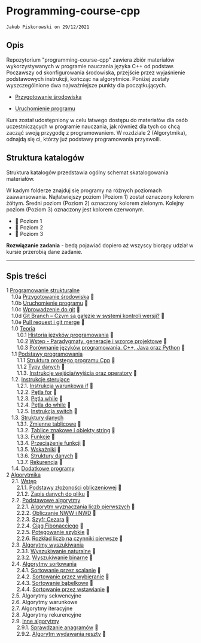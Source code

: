 # Programming-course-cpp

`Jakub Piskorowski on 29/12/2021`

## Opis

Repozytorium "programming-course-cpp" zawiera zbiór materiałów wykorzystywanych w programie nauczania języka C++ od podstaw. Poczawszy od skonfigurowania środowiska, przejście przez wyjaśnienie podstawowych instrukcji, kończąc na algorytmice. Poniżej zostały wyszczególnione dwa najważniejsze punkty dla początkujących.

- [Przygotowanie środowiska](1-programowanie-strukturalne/1-0a-przygotowanie-srodowiska/README.md)

- [Uruchomienie programu](1-programowanie-strukturalne/1-0b-uruchomienie-programu/README.md)

Kurs został udostępniony w celu łatwego dostępu do materiałów dla osób uczestniczących w programie nauczania, jak również dla tych co chcą zacząć swoją przygodę z programowaniem. W rozdziale 2 (Algorytmika), odnajdą się ci, którzy już podstawy programowania przyswoili.

## Struktura katalogów

Struktura katalogów przedstawia ogólny schemat skatalogowania materiałów.

W kadym folderze znajduj się programy na różnych poziomach zaawansowania. Najłatwiejszy poziom (Poziom 1) został oznaczony kolorem żółtym. Średni poziom (Poziom 2) oznaczony kolorem zielonym. Kolejny poziom (Poziom 3) oznaczony jest kolorem czerwonym.

- &#x1F4D2; Poziom 1
- &#x1F4D7; Poziom 2
- &#x1F4D5; Poziom 3

**Rozwiązanie zadania** - bedą pojawiać dopiero aż wszyscy biorący udział w kursie przerobią dane zadanie.

---

## Spis treści

1 [Programowanie strukturalne](1-programowanie-strukturalne/README.md) \
&emsp;1.0a [Przygotowanie środowiska](1-programowanie-strukturalne/1-0a-przygotowanie-srodowiska/README.md) &#x1F4D2; \
&emsp;1.0b [Uruchomienie programu](1-programowanie-strukturalne/1-0b-uruchomienie-programu/README.md) &#x1F4D2; \
&emsp;1.0c [Wprowadzenie do git](1-programowanie-strukturalne/1-0c-wprowadzenie-do-git/README.md) &#x1F4D2; \
&emsp;1.0d [Git Branch – Czym są gałęzie w systemi kontroli wersji?](./1-programowanie-strukturalne/1-0d-git-branch/README.md) &#x1F4D7; \
&emsp;1.0e [Pull request i git merge](1-programowanie-strukturalne/1-0e-pull-request-merge/README.md) &#x1F4D7; \
&emsp;1.0 [Teoria](1-programowanie-strukturalne/1-0-teoria/README.md) \
&emsp;&emsp;1.0.1 [Historia języków programowania](1-programowanie-strukturalne/1-0-teoria/1-0-1-historia-jezykow/README.md) &#x1F4D2;\
&emsp;&emsp;1.0.2 [Wstęp - Paradygmaty, generacje i wzorce projektowe](1-programowanie-strukturalne/1-0-teoria/1-0-2-paradygmaty-generacje-wzorce/README.md) &#x1F4D2;\
&emsp;&emsp;1.0.3 [Porównanie języków programowania. C++, Java oraz Python](1-programowanie-strukturalne/1-0-teoria/1-0-3-porownanie-jezykow/README.md) &#x1F4D2;\
&emsp;1.1 [Podstawy programowania](1-programowanie-strukturalne/1-1-podstawy-programowania/README.md)  \
&emsp;&emsp;1.1.1 [Struktura prostego programu Cpp](1-programowanie-strukturalne/1-1-podstawy-programowania/1-1-1-struktura-prostego-programu-cpp/README.md) &#x1F4D2; \
&emsp;&emsp;1.1.2 [Typy danych](1-programowanie-strukturalne/1-1-podstawy-programowania/1-1-2-typy-danych/README.md) &#x1F4D2; \
&emsp;&emsp;1.1.3. [Instrukcje wejścia/wyjścia oraz operatory](1-programowanie-strukturalne/1-1-podstawy-programowania/1-1-3-instrukcje-wej-wyj-oraz-operatory/README.md) &#x1F4D2; \
&emsp;1.2. [Instrukcje sterujące](1-programowanie-strukturalne/1-2-instrukcje-sterujace/README.md) \
&emsp;&emsp;1.2.1. [Instrukcja warunkowa if](1-programowanie-strukturalne/1-2-instrukcje-sterujace/1-2-1-instrukcja-if/README.md) &#x1F4D2; \
&emsp;&emsp;1.2.2. [Pętla for](1-programowanie-strukturalne/1-2-instrukcje-sterujace/1-2-2-petla-for/README.md) &#x1F4D2; \
&emsp;&emsp;1.2.3. [Pętla while](1-programowanie-strukturalne/1-2-instrukcje-sterujace/1-2-3-while/README.md) &#x1F4D2; \
&emsp;&emsp;1.2.4. [Pętla do while](1-programowanie-strukturalne/1-2-instrukcje-sterujace/1-2-4-do-while/README.md) &#x1F4D2; \
&emsp;&emsp;1.2.5. [Instrukcja switch](1-programowanie-strukturalne/1-2-instrukcje-sterujace/1-2-5-switch/README.md) &#x1F4D2; \
&emsp;1.3. [Struktury danych](1-programowanie-strukturalne/1-3-struktury-danych/README.md) \
&emsp;&emsp;1.3.1. [Zmienne tablicowe](1-programowanie-strukturalne/1-3-struktury-danych/1-3-1-tablice/README.md) &#x1F4D7; \
&emsp;&emsp;1.3.2. [Tablice znakowe i obiekty string](1-programowanie-strukturalne/1-3-struktury-danych/1-3-2-tablice-znakowe/README.md) &#x1F4D7; \
&emsp;&emsp;1.3.3. [Funkcje](1-programowanie-strukturalne/1-3-struktury-danych/1-3-3-funkcje/README.md) &#x1F4D7; \
&emsp;&emsp;1.3.4. [Przeciążenie funkcji](1-programowanie-strukturalne/1-3-struktury-danych/1-3-4-przeciazenie-funkcji/README.md) &#x1F4D7; \
&emsp;&emsp;1.3.5. [Wskaźniki](1-programowanie-strukturalne/1-3-struktury-danych/1-3-5-wskazniki/README.md) &#x1F4D5; \
&emsp;&emsp;1.3.6. [Struktury danych](1-programowanie-strukturalne/1-3-struktury-danych/1-3-6-struktury/README.md) &#x1F4D5; \
&emsp;&emsp;1.3.7. [Rekurencja](1-programowanie-strukturalne/1-3-struktury-danych/1-3-7-rekurencja/README.md) &#x1F4D5; \
&emsp;1.4. [Dodatkowe programy](1-programowanie-strukturalne/1-4-dodatkowe/README.md) \
2 [Algorytmika](2-algorytmika/README.md) \
&emsp;2.1. [Wstęp](2-algorytmika/2-1-wstep/README.md) \
&emsp;&emsp;2.1.1. [Podstawy złożoności obliczeniowej](2-algorytmika/2-1-wstep/2-1-01-zlozonosc-obliczeniowa/README.md) &#x1F4D2; \
&emsp;&emsp;2.1.2. [Zapis danych do pliku](/2-algorytmika/2-1-wstep/2-1-02-zapis-do-pliku/README.md) &#x1F4D7; \
&emsp;2.2. [Podstawowe algorytmy](2-algorytmika/2-2-podstawowe-algorytmy/README.md) \
&emsp;&emsp;2.2.1. [Algorytm wyznaczania liczb pierwszych](2-algorytmika/2-2-podstawowe-algorytmy/2-2-01-liczby-pierwsze/README.md) &#x1F4D2; \
&emsp;&emsp;2.2.2. [Obliczanie NWW i NWD](2-algorytmika/2-2-podstawowe-algorytmy/2-2-02-nww-nwd/README.md) &#x1F4D2; \
&emsp;&emsp;2.2.3. [Szyfr Cezara](/2-algorytmika/2-2-podstawowe-algorytmy/2-2-03-szyfr-cezara/README.md) &#x1F4D7;  \
&emsp;&emsp;2.2.4. [Ciąg Fibonacciego](/2-algorytmika/2-2-podstawowe-algorytmy/2-2-04-ciag-fibonacciego/README.md) &#x1F4D2; \
&emsp;&emsp;2.2.5. [Potęgowanie szybkie](/2-algorytmika/2-2-podstawowe-algorytmy/2-2-05-potegowanie-szybkie/README.md) &#x1F4D7; \
&emsp;&emsp;2.2.6. [Rozkład liczb na czynniki pierwsze](/2-algorytmika/2-2-podstawowe-algorytmy/2-2-06-rozklad-liczby/README.md) &#x1F4D2;\
&emsp;2.3. [Algorytmy wyszukiwania](/2-algorytmika/2-3-algorytmy-wyszukiwania/README.md) \
&emsp;&emsp;2.3.1. [Wyszukiwanie naturalne](/2-algorytmika/2-3-algorytmy-wyszukiwania/2-3-01-wyszukiwanie-naturalne/README.md) &#x1F4D2; \
&emsp;&emsp;2.3.2. [Wyszukiwanie binarne](/2-algorytmika/2-3-algorytmy-wyszukiwania/2-3-02-wyszukiwanie-binarne/README.md) &#x1F4D7; \
&emsp;2.4. [Algorytmy sortowania](/2-algorytmika/2-4-algorytmy-sortowania/README.md) \
&emsp;&emsp;2.4.1. [Sortowanie przez scalanie](/2-algorytmika/2-4-algorytmy-sortowania/2-4-01-sortowanie-przez-scalanie/README.md) &#x1F4D5; \
&emsp;&emsp;2.4.2. [Sortowanie przez wybieranie](/2-algorytmika/2-4-algorytmy-sortowania/2-4-02-sortowanie-przez-wybieranie/README.md) &#x1F4D5; \
&emsp;&emsp;2.4.3. [Sortowanie bąbelkowe](/2-algorytmika/2-4-algorytmy-sortowania/2-4-03-sortowanie-babelkowe/README.md) &#x1F4D5; \
&emsp;&emsp;2.4.4. [Sortowanie przez wstawianie](/2-algorytmika/2-4-algorytmy-sortowania/2-4-04-sortowanie-przez-wstawianie/README.md) &#x1F4D5; \
&emsp;2.5. Algorytmy sekwencyjne \
&emsp;2.6. Algorytmy warunkowe \
&emsp;2.7. Algorytmy iteracyjne \
&emsp;2.8. Algorytmy rekurencyjne \
&emsp;2.9. [Inne algorytmy](/2-algorytmika/2-9-inne-algorytmy/README.md) \
&emsp;&emsp;2.9.1. [Sprawdzanie anagramów](/2-algorytmika/2-9-inne-algorytmy/2-9-01-anagramy/README.md) &#x1F4D2;\
&emsp;&emsp;2.9.2. [Algorytm wydawania reszty](/2-algorytmika/2-9-inne-algorytmy/2-9-02-wydawanie-reszty/README.md) &#x1F4D2;
